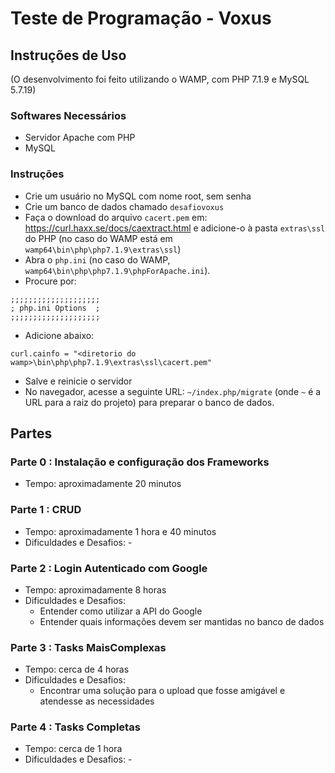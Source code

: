# Teste de Programação - Voxus

## Instruções de Uso
(O desenvolvimento foi feito utilizando o WAMP, com PHP 7.1.9 e MySQL 5.7.19)

### Softwares Necessários
* Servidor Apache com PHP
* MySQL

### Instruções
* Crie um usuário no MySQL com nome root, sem senha
* Crie um banco de dados chamado `desafiovoxus`
* Faça o download do arquivo `cacert.pem` em: https://curl.haxx.se/docs/caextract.html
 e adicione-o à pasta `extras\ssl` do PHP (no caso do WAMP está em `wamp64\bin\php\php7.1.9\extras\ssl`)
* Abra o `php.ini` (no caso do WAMP, `wamp64\bin\php\php7.1.9\phpForApache.ini`).
* Procure por:
```
;;;;;;;;;;;;;;;;;;;;
; php.ini Options  ;
;;;;;;;;;;;;;;;;;;;;
```
* Adicione abaixo:
```
curl.cainfo = "<diretorio do wamp>\bin\php\php7.1.9\extras\ssl\cacert.pem"
```
* Salve e reinicie o servidor
* No navegador, acesse a seguinte URL: `~/index.php/migrate` (onde `~` é a URL para a raiz do projeto) para preparar o banco de dados.

## Partes

### Parte 0 : Instalação e configuração dos Frameworks
* Tempo: aproximadamente 20 minutos

### Parte 1 : CRUD
* Tempo: aproximadamente 1 hora e 40 minutos
* Dificuldades e Desafios: -

### Parte 2 : Login Autenticado com Google
* Tempo: aproximadamente 8 horas
* Dificuldades e Desafios:
    * Entender como utilizar a API do Google
    * Entender quais informações devem ser mantidas no banco de dados

### Parte 3 : Tasks​ ​Mais​ ​Complexas 
* Tempo: cerca de 4 horas
* Dificuldades e Desafios:
    * Encontrar uma solução para o upload que fosse amigável e atendesse as necessidades

### Parte 4 : Tasks Completas
* Tempo: cerca de 1 hora
* Dificuldades e Desafios: -
